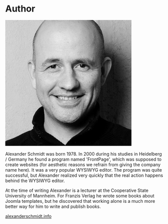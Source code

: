 # Author

![Alexander Schmidt](alexander-schmidt.jpg)

Alexander Schmidt was born 1978. In 2000 during his studies in Heidelberg / Germany he found a program named 'FrontPage', which was supposed to create websites \(for aesthetic reasons we refrain from giving the company name here\). It was a very popular WYSIWYG editor. The program was quite successful, but Alexander realized very quickly that the real action happens behind the WYSIWYG editor.

At the time of writing Alexander is a lecturer at the Cooperative State University of Mannheim. For Franzis Verlag he wrote some books about Joomla templates, but he discovered that working alone is a much more better way for him to write and publish books.

[alexanderschmidt.info](https://alexanderschmidt.info/)

